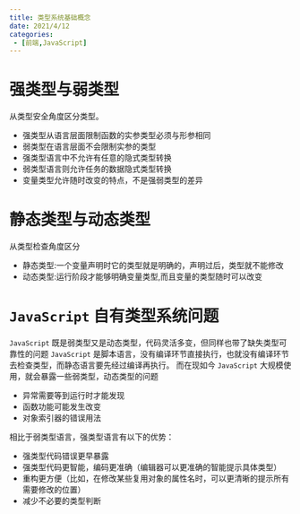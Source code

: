 ```yaml
---
title: 类型系统基础概念
date: 2021/4/12
categories:
 - [前端,JavaScript]
---
```


# 强类型与弱类型

从类型安全角度区分类型。

- 强类型从语言层面限制函数的实参类型必须与形参相同
- 弱类型在语言层面不会限制实参的类型
- 强类型语言中不允许有任意的隐式类型转换
- 弱类型语言则允许任务的数据隐式类型转换
- 变量类型允许随时改变的特点，不是强弱类型的差异

# 静态类型与动态类型

从类型检查角度区分

- 静态类型:一个变量声明时它的类型就是明确的，声明过后，类型就不能修改
- 动态类型:运行阶段才能够明确变量类型,而且变量的类型随时可以改变

# `JavaScript` 自有类型系统问题

`JavaScript` 既是弱类型又是动态类型，代码灵活多变，但同样也带了缺失类型可靠性的问题
`JavaScript` 是脚本语言，没有编译环节直接执行，也就没有编译环节去检查类型，而静态语言要先经过编译再执行。
而在现如今 `JavaScript` 大规模使用，就会暴露一些弱类型，动态类型的问题

- 异常需要等到运行时才能发现
- 函数功能可能发生改变
- 对象索引器的错误用法

相比于弱类型语言，强类型语言有以下的优势：

- 强类型代码错误更早暴露
- 强类型代码更智能，编码更准确（编辑器可以更准确的智能提示具体类型）
- 重构更方便（比如，在修改某些复用对象的属性名时，可以更清晰的提示所有需要修改的位置）
- 减少不必要的类型判断
